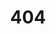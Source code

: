 ---
title: "404"
excerpt: "Page not found. Your pixels are in another canvas."
sitemap: false
permalink: /404.html
redirect_from:
- /files/
- /files/vitae/
- /files/papers/
- /files/figures/
- /images/
- /assets/
---